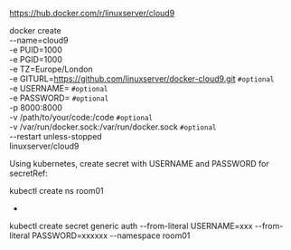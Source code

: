 
https://hub.docker.com/r/linuxserver/cloud9

docker create \
  --name=cloud9 \
  -e PUID=1000 \
  -e PGID=1000 \
  -e TZ=Europe/London \
  -e GITURL=https://github.com/linuxserver/docker-cloud9.git `#optional` \
  -e USERNAME= `#optional` \
  -e PASSWORD= `#optional` \
  -p 8000:8000 \
  -v /path/to/your/code:/code `#optional` \
  -v /var/run/docker.sock:/var/run/docker.sock `#optional` \
  --restart unless-stopped \
  linuxserver/cloud9
  
  
   
  Using kubernetes, create secret with USERNAME and PASSWORD for secretRef:
  
  kubectl create ns room01
  
  +
  
  kubectl create secret generic auth --from-literal USERNAME=xxx --from-literal PASSWORD=xxxxxx --namespace room01
